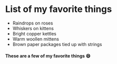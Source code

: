 # List of my favorite things
* Raindrops on roses 
* Whiskers on kittens
* Bright copper kettles
* Warm woollen mittens
* Brown paper packages tied up with strings
#### These are a few of my favorite things :smile:
